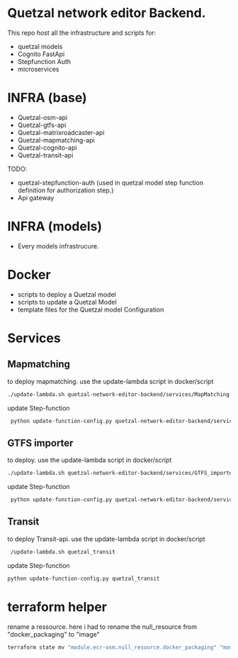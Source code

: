 # Quetzal network editor Backend.

This repo host all the infrastructure and scripts for:
 * quetzal models
 * Cognito FastApi
 * Stepfunction Auth
 * microservices


# INFRA (base)
 * Quetzal-osm-api
 * Quetzal-gtfs-api
 * Quetzal-matrixroadcaster-api
 * Quetzal-mapmatching-api
 * Quetzal-cognito-api
 * Quetzal-transit-api

 TODO:
 * quetzal-stepfunction-auth (used in quetzal model step function definition for authorization step.)
 * Api gateway

# INFRA (models)
 * Every models infrastrucure.

# Docker
 * scripts to deploy a Quetzal model
 * scripts to update a Quetzal Model
 * template files for the Quetzal model Configuration


 # Services

 ## Mapmatching
 
 to deploy mapmatching. use the update-lambda script in docker/script
 
 ```sh
 ./update-lambda.sh quetzal-network-editor-backend/services/MapMatching
 ```
 update Step-function
 ```sh
  python update-function-config.py quetzal-network-editor-backend/services/MapMatching
 ```

  ## GTFS importer
 
 to deploy. use the update-lambda script in docker/script
 
 ```sh
 ./update-lambda.sh quetzal-network-editor-backend/services/GTFS_importer
 ```
 update Step-function
 ```sh
  python update-function-config.py quetzal-network-editor-backend/services/GTFS_importer
 ```

## Transit 
to deploy Transit-api. use the update-lambda script in docker/script

```sh
 /update-lambda.sh quetzal_transit
 ```
 update Step-function
 ```sh
 python update-function-config.py quetzal_transit
```


# terraform helper

rename a ressource. here i had to rename the null_resource from "docker_packaging" to "image"
```sh
terraform state mv "module.ecr-osm.null_resource.docker_packaging" "module.ecr-osm.null_resource.image"
```